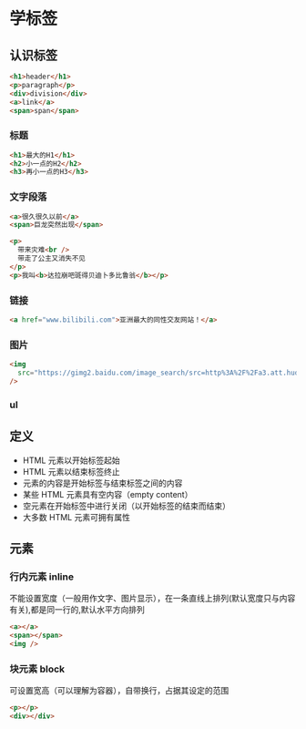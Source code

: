 # 学标签

## 认识标签

```html
<h1>header</h1>
<p>paragraph</p>
<div>division</div>
<a>link</a>
<span>span</span>
```

### 标题

```html
<h1>最大的H1</h1>
<h2>小一点的H2</h2>
<h3>再小一点的H3</h3>
```

### 文字段落

```html
<a>很久很久以前</a>
<span>巨龙突然出现</span>

<p>
  带来灾难<br />
  带走了公主又消失不见
</p>
<p>我叫<b>达拉崩吧斑得贝迪卜多比鲁翁</b></p>
```

### 链接

```html
<a href="www.bilibili.com">亚洲最大的同性交友网站！</a>
```

### 图片

```html
<img
  src="https://gimg2.baidu.com/image_search/src=http%3A%2F%2Fa3.att.hudong.com%2F25%2F54%2F01300000013002141931549091056_s.jpg&refer=http%3A%2F%2Fa3.att.hudong.com&app=2002&size=f9999,10000&q=a80&n=0&g=0n&fmt=jpeg?sec=1643888987&t=5949a3dcd7f7ba928277b9e137cd9fdd"
/>
```

### ul

## 定义

- HTML 元素以开始标签起始
- HTML 元素以结束标签终止
- 元素的内容是开始标签与结束标签之间的内容
- 某些 HTML 元素具有空内容（empty content）
- 空元素在开始标签中进行关闭（以开始标签的结束而结束）
- 大多数 HTML 元素可拥有属性

## 元素

### 行内元素 inline

不能设置宽度（一般用作文字、图片显示），在一条直线上排列(默认宽度只与内容有关),都是同一行的,默认水平方向排列

```html
<a></a>
<span></span>
<img />
```

### 块元素 block

可设置宽高（可以理解为容器），自带换行，占据其设定的范围

```html
<p></p>
<div></div>
```
